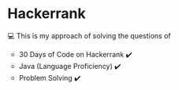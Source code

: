 # Hackerrank
<p> 💻 This is my approach of solving the questions of </p>
<ul type="circle">
    <li>30 Days of Code on Hackerrank ✔️</li>
    <li> Java (Language Proficiency)  ✔️</li>
    <li> Problem Solving ✔️</li>
  </ul>
  
